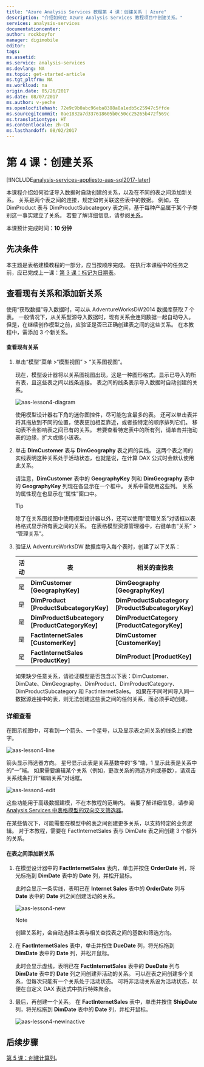 ```yaml
---
title: "Azure Analysis Services 教程第 4 课：创建关系 | Azure"
description: "介绍如何在 Azure Analysis Services 教程项目中创建关系。"
services: analysis-services
documentationcenter: 
author: rockboyfor
manager: digimobile
editor: 
tags: 
ms.assetid: 
ms.service: analysis-services
ms.devlang: NA
ms.topic: get-started-article
ms.tgt_pltfrm: NA
ms.workload: na
origin.date: 05/26/2017
ms.date: 08/07/2017
ms.author: v-yeche
ms.openlocfilehash: 72e9c9b0abc96eba8388a8a1edb5c25947c5ffde
ms.sourcegitcommit: 0ae1832a7d337618605b0c50cc25265b472f569c
ms.translationtype: HT
ms.contentlocale: zh-CN
ms.lasthandoff: 08/02/2017
---
```

# <a name="lesson-4-create-relationships"></a>第 4 课：创建关系

[!INCLUDE[analysis-services-appliesto-aas-sql2017-later](../../../includes/analysis-services-appliesto-aas-sql2017-later.md)]

本课程介绍如何验证导入数据时自动创建的关系，以及在不同的表之间添加新关系。 关系是两个表之间的连接，规定如何关联这些表中的数据。 例如，在 DimProduct 表与 DimProductSubcategory 表之间，基于每种产品属于某个子类别这一事实建立了关系。 若要了解详细信息，请参阅[关系](/sql/analysis-services/tabular-models/relationships-ssas-tabular)。

本课预计完成时间：**10 分钟**  

## <a name="prerequisites"></a>先决条件  
本主题是表格建模教程的一部分，应当按顺序完成。 在执行本课程中的任务之前，应已完成上一课：[第 3 课：标记为日期表](../tutorials/aas-lesson-3-mark-as-date-table.md)。 

## <a name="review-existing-relationships-and-add-new-relationships"></a>查看现有关系和添加新关系  
使用“获取数据”导入数据时，可以从 AdventureWorksDW2014 数据库获取 7 个表。 一般情况下，从关系型源导入数据时，现有关系会连同数据一起自动导入。 但是，在继续创作模型之前，应验证是否已正确创建表之间的这些关系。 在本教程中，需添加 3 个新关系。  

#### <a name="to-review-existing-relationships"></a>查看现有关系  

1.  单击“模型”菜单 >“模型视图” > “关系图视图”。  

    现在，模型设计器将以关系图视图出现，这是一种图形格式，显示已导入的所有表，且这些表之间以线条连接。 表之间的线条表示导入数据时自动创建的关系。

    ![aas-lesson4-diagram](../tutorials/media/aas-lesson4-diagram.png)

    使用模型设计器右下角的迷你图控件，尽可能包含最多的表。 还可以单击表并将其拖放到不同的位置，使表更加相互靠近，或者按特定的顺序排列它们。 移动表不会影响表之间已有的关系。 若要查看特定表中的所有列，请单击并拖动表的边缘，扩大或缩小该表。  

2.  单击 **DimCustomer** 表与 **DimGeography** 表之间的实线。 这两个表之间的实线表明这种关系处于活动状态，也就是说，在计算 DAX 公式时会默认使用此关系。  

    请注意，**DimCustomer** 表中的 **GeographyKey** 列和 **DimGeography** 表中的 **GeographyKey** 列现在各显示在一个框中。 关系中需使用这些列。 关系的属性现在也显示在“属性”窗口中。  

    > [!TIP]  
    > 除了在关系图视图中使用模型设计器以外，还可以使用“管理关系”对话框以表格格式显示所有表之间的关系。 在表格模型资源管理器中，右键单击“关系” > “管理关系”。

3.  验证从 AdventureWorksDW 数据库导入每个表时，创建了以下关系：  

    |活动|表|相关的查找表|  
    |----------|---------|------------------------|  
    |是|**DimCustomer [GeographyKey]**|**DimGeography [GeographyKey]**|  
    |是|**DimProduct [ProductSubcategoryKey]**|**DimProductSubcategory [ProductSubcategoryKey]**|  
    |是|**DimProductSubcategory [ProductCategoryKey]**|**DimProductCategory [ProductCategoryKey]**|  
    |是|**FactInternetSales [CustomerKey]**|**DimCustomer [CustomerKey]**|  
    |是|**FactInternetSales [ProductKey]**|**DimProduct [ProductKey]**|  

    如果缺少任意关系，请验证模型是否包含以下表：DimCustomer、DimDate、DimGeography、DimProduct、DimProductCategory、DimProductSubcategory 和 FactInternetSales。 如果在不同时间导入同一数据源连接中的表，则无法创建这些表之间的任何关系，而必须手动创建。  

### <a name="take-a-closer-look"></a>详细查看
在图示视图中，可看到一个箭头、一个星号，以及显示表之间关系的线条上的数字。

![aas-lesson4-line](../tutorials/media/aas-lesson4-line.png)

箭头显示筛选器方向。 星号显示此表是关系基数中的“多”端，1 显示此表是关系中的“一”端。 如果需要编辑某个关系（例如，更改关系的筛选方向或基数），请双击关系线条打开“编辑关系”对话框。

![aas-lesson4-edit](../tutorials/media/aas-lesson4-edit.png)

这些功能用于高级数据建模，不在本教程的范畴内。 若要了解详细信息，请参阅 [Analysis Services 中表格模型的双向交叉筛选器](/sql/analysis-services/tabular-models/bi-directional-cross-filters-tabular-models-analysis-services)。

在某些情况下，可能需要在模型中的表之间创建更多关系，以支持特定的业务逻辑。 对于本教程，需要在 FactInternetSales 表与 DimDate 表之间创建 3 个额外的关系。  

#### <a name="to-add-new-relationships-between-tables"></a>在表之间添加新关系  

1.  在模型设计器中的 **FactInternetSales** 表内，单击并按住 **OrderDate** 列，将光标拖到 **DimDate** 表中的 **Date** 列，并松开鼠标。  

    此时会显示一条实线，表明已在 **Internet Sales** 表中的 **OrderDate** 列与 **Date** 表中的 **Date** 列之间创建活动的关系。 

      ![aas-lesson4-new](../tutorials/media/aas-lesson4-new.png) 

    > [!NOTE]  
    > 创建关系时，会自动选择主表与相关查找表之间的基数和筛选方向。  

2.  在 **FactInternetSales** 表中，单击并按住 **DueDate** 列，将光标拖到 **DimDate** 表中的 **Date** 列，并松开鼠标。  

    此时会显示虚线，表明已在 **FactInternetSales** 表中的 **DueDate** 列与 **DimDate** 表中的 **Date** 列之间创建非活动的关系。 可以在表之间创建多个关系，但每次只能有一个关系处于活动状态。 可将非活动关系设为活动状态，以便在自定义 DAX 表达式中执行特殊聚合。  

3.  最后，再创建一个关系。 在 **FactInternetSales** 表中，单击并按住 **ShipDate** 列，将光标拖到 **DimDate** 表中的 **Date** 列，并松开鼠标。  

     ![aas-lesson4-newinactive](../tutorials/media/aas-lesson4-newinactive.png)

## <a name="whats-next"></a>后续步骤
[第 5 课：创建计算列](../tutorials/aas-lesson-5-create-calculated-columns.md)。